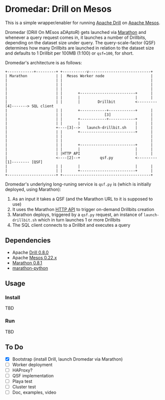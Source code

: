 # Dromedar: Drill on Mesos

This is a simple wrapper/enabler for running [Apache Drill](http://drill.apache.org/) on [Apache Mesos](http://mesos.apache.org/).

Dromedar (DRill On MEsos aDAptoR) gets launched via [Marathon](https://github.com/mesosphere/marathon/) and whenever a query request comes in, it launches a number of Drillbits, depending on the dataset size under query. The query-scale-factor (QSF) determines how many Drillbits are launched in relation to the dataset size and defaults to 1 Drillbit per 100MB (1:100) or `qsf=100`, for short.

Dromedar's architecture is as follows:

    +------------+---------+ +-----------v----------------------------+                     
    | Marathon             | |  Mesos Worker node                     |                     
    |                      | |                                        |                     
    |                      | |                                        |                     
    |                      | |                                        |                     
    |                      | |       +-------------------------+      |                     
    |                      | |       |                         |      |                     
    |                      | |       |        Drillbit         <---------[4]-------> SQL client
    |                      | |       +------------+------------+      |                     
    |                      | |                   [3]                  |                     
    |                      | |       +------------+------------+      |                     
    |                      | |       |                         |      |                     
    |                      +----[3]-->   launch-drillbit.sh    |      |                     
    |                      | |       +-------------------------+      |                     
    |                      | |                                        |                     
    |                      | |                                        |                     
    |                      | |       +-------------------------+      |                     
    |                      | |       |                         |      |                     
    |                      | |HTTP API                         |      |                     
    |                      <----[2]--+         qsf.py          <---------[1]-------- [QSF]  
    |                      | |       |                         |      |                     
    |                      | |       +-------------------------+      |                     
    +----------------------+ +----------------------------------------+                     

Dromedar's underlying long-runing service is `qsf.py` is (which is initially deployed, using Marathon):

1. As an input it takes a QSF (and the Marathon URL to it is supposed to use)
1. It uses the Marathon [HTTP API](https://mesosphere.github.io/marathon/docs/rest-api.html) to trigger on-demand Drillbits creation
1. Marathon deploys, triggered by a `qsf.py` request, an instance of `launch-drillbit.sh` which in turn launches 1 or more Drillbits
1. The SQL client connects to a Drillbit and executes a query

## Dependencies

* Apache [Drill 0.8.0](http://getdrill.org/drill/download/apache-drill-0.8.0.tar.gz)
* Apache [Mesos 0.22.x](http://archive.apache.org/dist/mesos/0.22.0/mesos-0.22.0.tar.gz)
* [Marathon 0.8.1](https://downloads.mesosphere.io/marathon/v0.8.1/marathon-0.8.1.tgz)
* [marathon-python](https://github.com/thefactory/marathon-python)

## Usage

### Install

TBD

### Run

TBD

## To Do

- [x] Bootstrap (install Drill, launch Dromedar via Marathon)
- [ ] Worker deployment
- [ ] HAProxy?
- [ ] QSF implementation
- [ ] Playa test
- [ ] Cluster test
- [ ] Doc, examples, video
